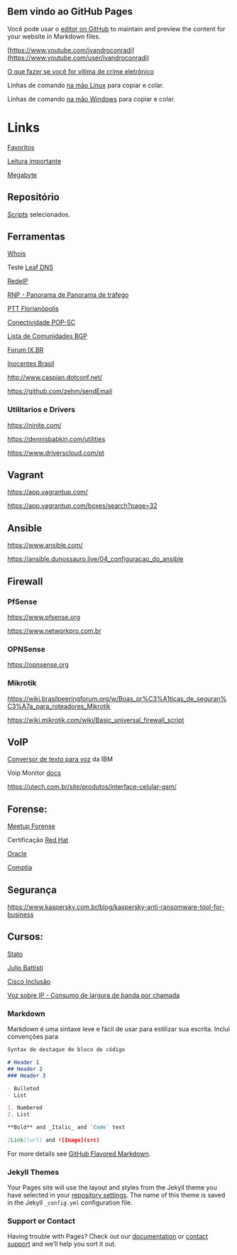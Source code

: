 
## Bem vindo ao GitHub Pages

Você pode usar o [editor on GitHub](https://github.com/ivandroconradi/ivandroconradi.github.io/edit/master/index.md) to maintain and preview the content for your website in Markdown files.

[https://www.youtube.com/ivandroconradi](https://www.youtube.com/user/ivandroconradi)


[O que fazer se você for vítima de crime eletrônico](https://github.com/ivandroconradi/ivandroconradi.github.io/blob/master/O%20que%20fazer%20se%20voce%CC%82%20for%20vi%CC%81tima%20de%20crime%20eletro%CC%82nico.pdf)


Linhas de comando [na mão Linux](https://github.com/ivandroconradi/ivandroconradi.github.io/blob/master/linhas-na-mao-linux) para copiar e colar.

Linhas de comando [na mão Windows](https://github.com/ivandroconradi/ivandroconradi.github.io/blob/master/linhas-na-mao-windows) para copiar e colar.


# Links

[Favoritos](https://github.com/ivandroconradi/ivandroconradi.github.io/blob/master/links-favoritos)

[Leitura importante](https://github.com/ivandroconradi/ivandroconradi.github.io/blob/master/links-importantes-para-leitura)

[Megabyte](https://pt.wikipedia.org/wiki/Megabyte)


## Repositório

[Scripts](https://github.com/ivandroconradi/scripts) selecionados.


## Ferramentas

[Whois](https://www.whois.com/whois/209.142.64.23)

Teste [Leaf DNS](http://leafdns.com/index.cgi?testid=6B8EF0B0)

[RedeIP](https://www.pop-sc.rnp.br/publico/monitoramento.php)

[RNP - Panorama de Panorama de tráfego](https://www.rnp.br/sistema-rnp/ferramentas/panorama-de-trafego)

[PTT Florianópolis](https://www.pch.net/ixp/details/22)

[Conectividade POP-SC](https://www.pop-sc.rnp.br/servicos/conectividade)

[Lista de Comunidades BGP](https://wiki.brasilpeeringforum.org/w/Lista_de_Communities_BGP)

[Forum IX.BR](https://regional.forum.ix.br)

[Inocentes Brasil](https://www.innocencebrasil.org)

http://www.caspian.dotconf.net/

https://github.com/zehm/sendEmail


### Utilitarios e Drivers

https://ninite.com/

https://dennisbabkin.com/utilities

https://www.driverscloud.com/pt


## Vagrant

https://app.vagrantup.com/

https://app.vagrantup.com/boxes/search?page=32


## Ansible

https://www.ansible.com/

https://ansible.dunossauro.live/04_configuracao_do_ansible


## Firewall

### PfSense
https://www.pfsense.org

https://www.networkpro.com.br

### OPNSense
https://opnsense.org

### Mikrotik
https://wiki.brasilpeeringforum.org/w/Boas_pr%C3%A1ticas_de_seguran%C3%A7a_para_roteadores_Mikrotik

https://wiki.mikrotik.com/wiki/Basic_universal_firewall_script

## VoIP
[Conversor de texto para voz](https://www.ibm.com/demos/live/tts-demo/self-service/home) da IBM

Voip Monitor [docs](voipmonitor.org/doc/Content)

https://utech.com.br/site/produtos/interface-celular-gsm/


## Forense:

[Meetup Forense](http://meetupforense.com.br)

Certificação [Red Hat](https://www.redhat.com/pt-br/services/certification)

[Oracle](https://education.oracle.com/learning-explorer)

[Comptia](https://www.comptia.org/pt/certificacoes/linux)


## Segurança
https://www.kaspersky.com.br/blog/kaspersky-anti-ransomware-tool-for-business


## Cursos:

[Stato](http://www.stato.blog.br/cursos)

[Julio Battisti](https://juliobattisti.com.br/loja/default.asp?mod=4)

[Cisco Inclusão](https://www.cisco.com/c/m/pt_br/brasil-digital-e-inclusivo/cibereducacao.html)

[Voz sobre IP - Consumo de largura de banda por chamada](https://www.cisco.com/c/pt_br/support/docs/voice/voice-quality/7934-bwidth-consume.html)


### Markdown

Markdown é uma sintaxe leve e fácil de usar para estilizar sua escrita. Inclui convenções para

```markdown
Syntax de destaque de bloco de código

# Header 1
## Header 2
### Header 3

- Bulleted
- List

1. Numbered
2. List

**Bold** and _Italic_ and `Code` text

[Link](url) and ![Image](src)
```

For more details see [GitHub Flavored Markdown](https://guides.github.com/features/mastering-markdown/).

### Jekyll Themes

Your Pages site will use the layout and styles from the Jekyll theme you have selected in your [repository settings](https://github.com/ivandroconradi/ivandroconradi.github.io/settings). The name of this theme is saved in the Jekyll `_config.yml` configuration file.

### Support or Contact

Having trouble with Pages? Check out our [documentation](https://help.github.com/categories/github-pages-basics/) or [contact support](https://github.com/contact) and we’ll help you sort it out.

